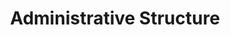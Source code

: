 ---
breadcrumb: <div id="breadcrumb"><a href="index.html">Home</a> <span class="breadcrumb_spacer">&gt;</span>
  <a href="about.html">About the College</a> <span class="breadcrumb_spacer">&gt;</span>
  <strong>Administrative Structure</strong></div>
headerimage: <img alt="" height="105" src="assets/2006/images/banners/about.jpg" width="472"/>
html_title: Administrative Structure
layout: 2006_default
left_title:
- <img alt="About The" border="0" height="33" src="assets/2006/content/gt/6c823ce509233ee7077ed1b754cb8830.png"
  title="About The" width="147"/>
- <img alt="College" border="0" height="33" src="assets/2006/content/gt/50e0a1247d4d2e8d760ae187462b9408.png"
  title="College" width="111"/>
old_website: true
permalink: /administrative_structure.html
published: true
subnav:
- <li class="sub_no sub_first"><a href="principal.html" title="Principal's Page">Principal's
  Page</a></li>
- <li class="sub_no"><a href="vice_principal.html" title="Vice Principal's  Page">Vice
  Principal's  Page</a></li>
- <li class="sub_no"><a href="iqac.html" title="IQAC">IQAC</a></li>
- <li class="sub_no active"><a href="administrative_structure.html" title="Administrative
  Structure">Administrative Structure</a></li>
- <li class="sub_no"><a href="college_development_council.html" title="College Development
  Committee">College Development Committee</a></li>
- <li class="sub_no"><a href="nirf2020.html" title="NIRF 2020">NIRF 2020</a></li>
- <li class="sub_no"><a href="library.html" title="General Library">General Library</a></li>
- <li class="sub_no sub_ul_true"><a href="facilities.html" title="College Facilities">College
  Facilities</a></li>
- <li class="sub_no"><a href="rti.html" title="RTI">RTI</a></li>
title: Administrative Structure
---